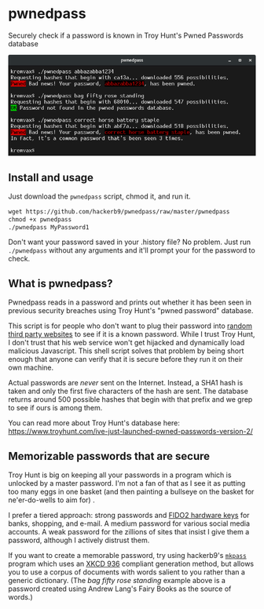 # pwnedpass
Securely check if a password is known in Troy Hunt's Pwned Passwords database

![Example of pwnedpass usage](/README.md.d/example1.png "./pwnedpass passwordhere")

## Install and usage

Just download the `pwnedpass` script, chmod it, and run it.

    wget https://github.com/hackerb9/pwnedpass/raw/master/pwnedpass
    chmod +x pwnedpass
    ./pwnedpass MyPassword1
    
Don't want your password saved in your .history file? No problem. Just run `./pwnedpass` without any arguments and it'll prompt your for the password to check. 

## What is pwnedpass?

Pwnedpass reads in a password and prints out whether it has been seen
in previous security breaches using Troy Hunt's "pwned password"
database.

This script is for people who don't want to plug their password into
[random third party websites](https://haveibeenpwned.com/Passwords) to
see if it is a known password. While I trust Troy Hunt, I don't trust
that his web service won't get hijacked and dynamically load malicious
Javascript. This shell script solves that problem by being short
enough that anyone can verify that it is secure before they run it on
their own machine.

Actual passwords are _never_ sent on the Internet. Instead, a SHA1
hash is taken and only the first five characters of the hash are sent.
The database returns around 500 possible hashes that begin with that
prefix and we grep to see if ours is among them.

You can read more about Troy Hunt's database here:
https://www.troyhunt.com/ive-just-launched-pwned-passwords-version-2/

## Memorizable passwords that are secure

Troy Hunt is big on keeping all your passwords in a program which is
unlocked by a master password. I'm not a fan of that as I see it as
putting too many eggs in one basket (and then painting a bullseye on
the basket for ne'er-do-wells to aim for) .

I prefer a tiered approach: strong passwords and [FIDO2 hardware
keys](https://solokeys.com) for banks, shopping, and e-mail. A medium password
for various social media accounts. A weak password for the zillions of
sites that insist I give them a password, although I actively distrust
them.

If you want to create a memorable password, try using hackerb9's
[`mkpass`](https://github.com/hackerb9/mkpass/) program which uses an
[XKCD 936](https://xkcd.com/936/) compliant generation method, but
allows you to use a corpus of documents with words salient to you
rather than a generic dictionary. (The _bag_ _fifty_ _rose_ _standing_
example above is a password created using Andrew Lang's Fairy Books as
the source of words.) 

